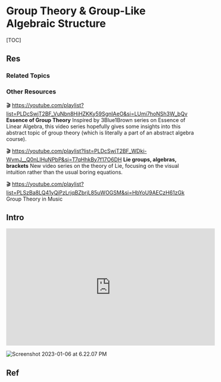 # Group Theory & Group-Like Algebraic Structure

[TOC]



## Res
### Related Topics


### Other Resources
🎬 https://youtube.com/playlist?list=PLDcSwjT2BF_VuNbn8HiHZKKy59SgnIAeO&si=LUmi7hoNSh3W_bQv
**Essence of Group Theory**
Inspired by 3Blue1Brown series on Essence of Linear Algebra, this video series hopefully gives some insights into this abstract topic of group theory (which is literally a part of an abstract algebra course).

🎬 https://youtube.com/playlist?list=PLDcSwjT2BF_WDki-WvmJ__Q0nLIHuNPbP&si=T7qHhkBy7f17O6DH
**Lie groups, algebras, brackets**
New video series on the theory of Lie, focusing on the visual intuition rather than the usual boring equations.

🎬 https://youtube.com/playlist?list=PLSzBa8LQ41yQiPzLrjqBZbrjL85uWOGSM&si=HbYoU9AECzH61zGk
Group Theory in Music



## Intro
<iframe width="560" height="315" src="https://www.youtube.com/embed/mH0oCDa74tE" title="YouTube video player" frameborder="0" allow="accelerometer; autoplay; clipboard-write; encrypted-media; gyroscope; picture-in-picture" allowfullscreen></iframe>

![Screenshot 2023-01-06 at 6.22.07 PM](../../../../../../Assets/Pics/Screenshot%202023-01-06%20at%206.22.07%20PM.png)




## Ref
[群论简介]: https://oi-wiki.org/math/group-theory/#商群
[商群]: https://math.fandom.com/zh/wiki/商群?variant=zh
[群的引入，子群与商群 - 汝成的文章 - 知乎]: https://zhuanlan.zhihu.com/p/34104381

[语言背后的代数学（七）：数学结构]: https://thzt.github.io/2018/02/09/semantics-7/
